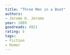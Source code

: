 ```yaml
---
title: "Three Men in a Boat"
authors:
- Jerome K. Jerome
year: 1889
goodreads: 4921
rating: 5
tags:
- Fiction
- Humor
---
```

